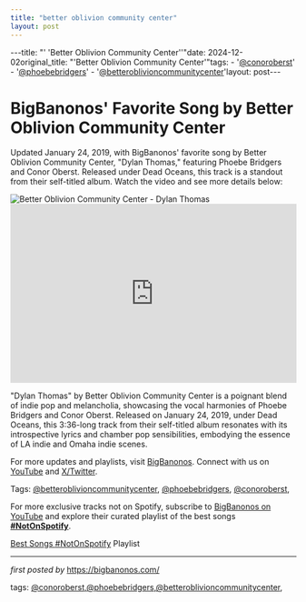 ```yaml
---
title: "better oblivion community center"
layout: post
---
```

---title: "' 'Better Oblivion Community Center''"date: 2024-12-02original_title: "'Better Oblivion Community Center'"tags:  - '[@conoroberst](/tags/conoroberst/)'  - '[@phoebebridgers](/tags/phoebebridgers/)'  - '[@betteroblivioncommunitycenter](/tags/betteroblivioncommunitycenter/)'layout: post---<!-- Post Title --><h1 >BigBanonos' Favorite Song by Better Oblivion Community Center</h1> <!-- Introductory Text --><p >Updated January 24, 2019, with BigBanonos' favorite song by Better Oblivion Community Center, "Dylan Thomas," featuring Phoebe Bridgers and Conor Oberst. Released under Dead Oceans, this track is a standout from their self-titled album. Watch the video and see more details below:</p> <!-- Featured Image --><div > <img src="https://www.rollingstone.com/wp-content/uploads/2019/01/better-oblivion-social-club-tour.jpg?w=910&h=511&crop=1" alt="Better Oblivion Community Center - Dylan Thomas" /></div> <!-- YouTube Video Embed --><div > <iframe width="100%" height="315" src="https://www.youtube.com/embed/UXzReYLuavg" title="Better Oblivion Community Center - Dylan Thomas" frameborder="0" allow="accelerometer; autoplay; clipboard-write; encrypted-media; gyroscope; picture-in-picture; web-share" referrerpolicy="strict-origin-when-cross-origin" allowfullscreen></iframe></div> <!-- Song Information --><div > <p>"Dylan Thomas" by Better Oblivion Community Center is a poignant blend of indie pop and melancholia, showcasing the vocal harmonies of Phoebe Bridgers and Conor Oberst. Released on January 24, 2019, under Dead Oceans, this 3:36-long track from their self-titled album resonates with its introspective lyrics and chamber pop sensibilities, embodying the essence of LA indie and Omaha indie scenes.</p></div> <!-- Footer Links --><div > <p>For more updates and playlists, visit <a href="https://bigbanonos.com/" target="_blank">BigBanonos</a>. Connect with us on <a href="https://www.youtube.com/[@BigBanonos](/tags/BigBanonos/)" target="_blank">YouTube</a> and <a href="https://x.com/bigbanonos" target="_blank">X/Twitter</a>.</p></div> <!-- Tags --><p >Tags: [@betteroblivioncommunitycenter](/tags/betteroblivioncommunitycenter/), [@phoebebridgers](/tags/phoebebridgers/), [@conoroberst](/tags/conoroberst/),</p><!--Subscribe and Playlist Links--><div>    <p>For more exclusive tracks not on Spotify, subscribe to <a href="https://www.youtube.com/[@BigBanonos](/tags/BigBanonos/)" target="_blank">BigBanonos on YouTube</a> and explore their curated playlist of the best songs <strong>[#NotOnSpotify](/tags/NotOnSpotify/)</strong>.</p>    <p><a href="https://www.youtube.com/playlist?list=PLtuNtuTatqI0kFahUCbtbfenC_ET5O_tr" target="_blank">Best Songs [#NotOnSpotify](/tags/NotOnSpotify/) Playlist<br /></a></p></div><hr /><p><em>first posted by</em> <a href="https://bigbanonos.com/" rel="noopener" target="_new">https://bigbanonos.com/</a></p><p>tags: [@conoroberst](/tags/conoroberst/),[@phoebebridgers](/tags/phoebebridgers/),[@betteroblivioncommunitycenter](/tags/betteroblivioncommunitycenter/),</p>